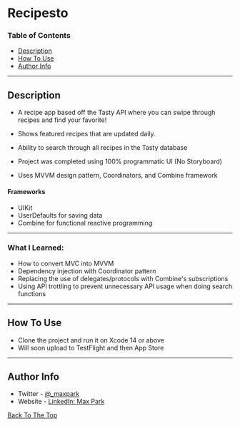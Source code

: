 # Recipesto

### Table of Contents

- [Description](#description)
- [How To Use](#how-to-use)
- [Author Info](#author-info)

---

## Description

- A recipe app based off the Tasty API where you can swipe through recipes and find your favorite!

- Shows featured recipes that are updated daily.

- Ability to search through all recipes in the Tasty database

- Project was completed using 100% programmatic UI (No Storyboard)

- Uses MVVM design pattern, Coordinators, and Combine framework

#### Frameworks

- UIKit
- UserDefaults for saving data
- Combine for functional reactive programming

---

### What I Learned:
- How to convert MVC into MVVM
- Dependency injection with Coordinator pattern
- Replacing the use of delegates/protocols with Combine's subscriptions
- Using API trottling to prevent unnecessary API usage when doing search functions
---

## How To Use

- Clone the project and run it on Xcode 14 or above
- Will soon upload to TestFlight and then App Store
---

## Author Info

- Twitter - [@_maxpark](https://twitter.com/_maxpark)
- Website - [LinkedIn: Max Park](https://www.linkedin.com/in/itsmaxpark/)

[Back To The Top](#Recipesto)
